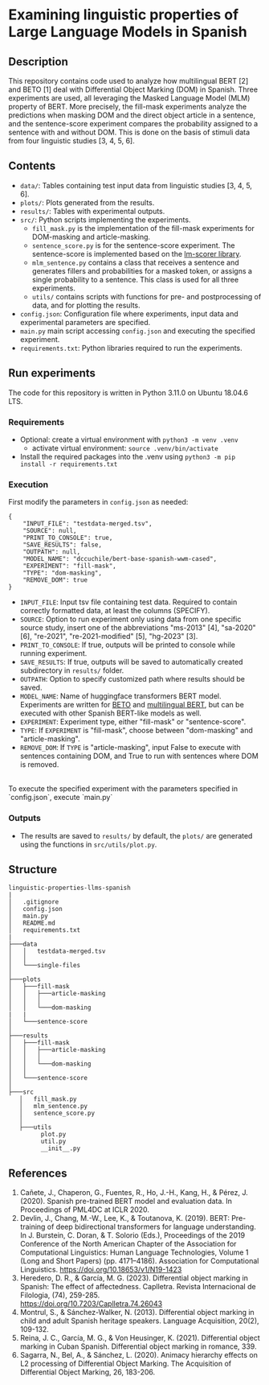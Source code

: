 # Examining linguistic properties of Large Language Models in Spanish

## Description
This repository contains code used to analyze how multilingual BERT [2] and BETO [1] deal with Differential Object Marking (DOM) in Spanish. Three experiments are used, all leveraging the Masked Language Model (MLM) property of BERT. More precisely, the fill-mask experiments analyze the predictions when masking DOM and the direct object article in a sentence, and the sentence-score experiment compares the probability assigned to a sentence with and without DOM. This is done on the basis of stimuli data from four linguistic studies [3, 4, 5, 6].

## Contents
* `data/`: Tables containing test input data from linguistic studies [3, 4, 5, 6].
* `plots/`: Plots generated from the results.
* `results/`: Tables with experimental outputs.
* `src/`: Python scripts implementing the experiments. 
	* `fill_mask.py` is the implementation of the fill-mask experiments for DOM-masking and article-masking.
	* `sentence_score.py` is for the sentence-score experiment. The sentence-score is implemented based on the [lm-scorer library](https://github.com/simonepri/lm-scorer).
 	* `mlm_sentence.py` contains a class that receives a sentence and generates fillers and probabilities for a masked token, or assigns a single probability to a sentence. This class is used for all three experiments.
	*  `utils/` contains scripts with functions for pre- and postprocessing of data, and for plotting the results.
* `config.json`: Configuration file where experiments, input data and experimental parameters are specified.
* `main.py` main script accessing `config.json` and executing the specified experiment.
* `requirements.txt`: Python libraries required to run the experiments.

## Run experiments
The code for this repository is written in Python 3.11.0 on Ubuntu 18.04.6 LTS. 

### Requirements
* Optional: create a virtual environment with `python3 -m venv .venv`
	* activate virtual environment: `source .venv/bin/activate`
* Install the required packages into the .venv using `python3 -m pip install -r requirements.txt`

### Execution
First modify the parameters in `config.json` as needed:
```
{
    "INPUT_FILE": "testdata-merged.tsv",
    "SOURCE": null,
    "PRINT_TO_CONSOLE": true,
    "SAVE_RESULTS": false,
    "OUTPATH": null,
    "MODEL_NAME": "dccuchile/bert-base-spanish-wwm-cased",
    "EXPERIMENT": "fill-mask",
    "TYPE": "dom-masking",
    "REMOVE_DOM": true
}
```
* `INPUT_FILE`: Input tsv file containing test data. Required to contain correctly formatted data, at least the columns (SPECIFY).
* `SOURCE`: Option to run experiment only using data from one specific source study, insert one of the abbreviations "ms-2013" [4], "sa-2020" [6], "re-2021", "re-2021-modified" [5], "hg-2023" [3].
* `PRINT_TO_CONSOLE`: If true, outputs will be printed to console while running experiment.
* `SAVE_RESULTS`: If true, outputs will be saved to automatically created subdirectory in  `results/` folder.
* `OUTPATH`: Option to specify customized path where results should be saved.
* `MODEL_NAME`: Name of huggingface transformers BERT model. Experiments are written for [BETO](https://huggingface.co/dccuchile/bert-base-spanish-wwm-cased/discussions) and [multilingual BERT](https://huggingface.co/google-bert/bert-base-multilingual-cased), but can be executed with other Spanish BERT-like models as well.
* `EXPERIMENT`: Experiment type, either "fill-mask" or "sentence-score".
* `TYPE`: If `EXPERIMENT` is "fill-mask", choose between "dom-masking" and "article-masking".
* `REMOVE_DOM`: If `TYPE` is "article-masking", input False to execute with sentences containing DOM, and True to run with sentences where DOM is removed.
<br>
To execute the specified experiment with the parameters specified in `config.json`, execute `main.py`

### Outputs
* The results are saved to `results/` by default, the `plots/` are generated using the functions in `src/utils/plot.py`.

## Structure
```
linguistic-properties-llms-spanish
|
│   .gitignore
│   config.json
│   main.py
│   README.md
│   requirements.txt
|
├───data
│   │   testdata-merged.tsv
│   │
│   └───single-files
│
├───plots
│   ├───fill-mask
│   │   ├───article-masking
│   │   │
│   │   └───dom-masking
|   |
│   └───sentence-score
│
├───results
│   ├───fill-mask
│   │   ├───article-masking
│   │   │   
│   │   └───dom-masking
│   │
│   └───sentence-score
│
├───src
   │   fill_mask.py
   │   mlm_sentence.py
   │   sentence_score.py
   │
   ├───utils
         plot.py
         util.py
         __init__.py

```


## References
1. Cañete, J., Chaperon, G., Fuentes, R., Ho, J.-H., Kang, H., & Pérez, J. (2020). Spanish pre-trained BERT model and evaluation data. In Proceedings of PML4DC at ICLR 2020.
2. Devlin, J., Chang, M.-W., Lee, K., & Toutanova, K. (2019). BERT: Pre-training of deep bidirectional transformers for language understanding. In J. Burstein, C. Doran, & T. Solorio 	(Eds.), Proceedings of the 2019 Conference of the North American Chapter of the Association for Computational Linguistics: Human Language Technologies, Volume 1 (Long and Short 	Papers) (pp. 4171–4186). Association for Computational Linguistics. [https://doi.org/10.18653/v1/N19-1423                                                         ](https://doi.org/10.18653/v1/N19-1423                                                          )      <br>
3. Heredero, D. R., & García, M. G. (2023). Differential object marking in Spanish: The effect of affectedness. Caplletra. Revista Internacional de Filologia, (74), 259-285. 	
	[https://doi.org/10.7203/Caplletra.74.26043                                                      ](https://doi.org/10.7203/Caplletra.74.26043                                                      )           <br>
4. Montrul, S., & Sánchez-Walker, N. (2013). Differential object marking in child and adult Spanish heritage speakers. Language Acquisition, 20(2), 109-132.<br>
5. Reina, J. C., García, M. G., & Von Heusinger, K. (2021). Differential object marking in Cuban Spanish. Differential object marking in romance, 339.<br>
6. Sagarra, N., Bel, A., & Sánchez, L. (2020). Animacy hierarchy effects on L2 processing of Differential Object Marking. The Acquisition of Differential Object Marking, 26, 183-206.
